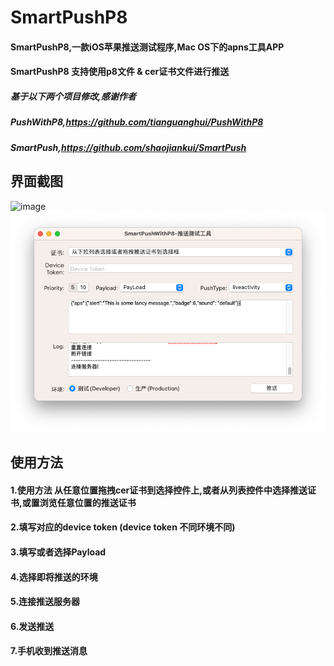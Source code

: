 # SmartPushP8
#### SmartPushP8,一款iOS苹果推送测试程序,Mac OS下的apns工具APP
#### SmartPushP8 支持使用p8文件 & cer证书文件进行推送

##### 基于以下两个项目修改,感谢作者
##### PushWithP8,https://github.com/tianguanghui/PushWithP8
##### SmartPush,https://github.com/shaojiankui/SmartPush

## 界面截图
![image](https://github.com/buzhidaoqishenmemingzi/SmartPushP8/master/demo_p8.png)
![image](https://raw.githubusercontent.com/buzhidaoqishenmemingzi/SmartPushP8/master/demo_cer.png)

## 使用方法
#### 1.使用方法 从任意位置拖拽cer证书到选择控件上,或者从列表控件中选择推送证书,或置浏览任意位置的推送证书
#### 2.填写对应的device token  (device token 不同环境不同)
#### 3.填写或者选择Payload
#### 4.选择即将推送的环境
#### 5.连接推送服务器
#### 6.发送推送
#### 7.手机收到推送消息
